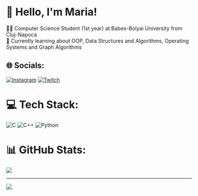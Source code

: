 # 👋 Hello, I'm Maria!
👩‍💻 Computer Science Student (1st year) at Babes-Bolyai University from Cluj-Napoca<br>🌸 Currently learning about OOP, Data Structures and Algorithms, Operating Systems and Graph Algorithms


## 🌐 Socials:
[![Instagram](https://img.shields.io/badge/Instagram-%23E4405F.svg?logo=Instagram&logoColor=white)](https://instagram.com/maria.ivona__) [![Twitch](https://img.shields.io/badge/Twitch-%239146FF.svg?logo=Twitch&logoColor=white)](https://twitch.tv/Anovii_) 

# 💻 Tech Stack:
![C](https://img.shields.io/badge/c-%2300599C.svg?style=for-the-badge&logo=c&logoColor=white) ![C++](https://img.shields.io/badge/c++-%2300599C.svg?style=for-the-badge&logo=c%2B%2B&logoColor=white) ![Python](https://img.shields.io/badge/python-3670A0?style=for-the-badge&logo=python&logoColor=ffdd54)
# 📊 GitHub Stats:
![](https://github-readme-stats.vercel.app/api?username=Ianthe23&theme=monokai&hide_border=false&include_all_commits=true&count_private=true)<br/>

---
[![](https://visitcount.itsvg.in/api?id=Ianthe23&icon=2&color=5)](https://visitcount.itsvg.in)

<!-- Proudly created with GPRM ( https://gprm.itsvg.in ) -->
